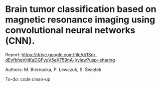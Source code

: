 # Brain tumor classification based on magnetic resonance imaging using convolutional neural networks (CNN).

Report: https://drive.google.com/file/d/1Sm-dEyfbheVjitKaDGFyuV5eX759nA-j/view?usp=sharing

Authors: M. Biernacka, P. Lewczuk, S. Świętek

To-do: code clean-up
